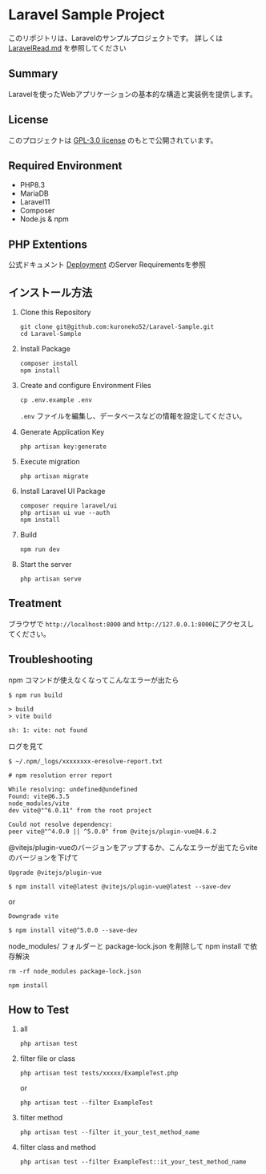 # Laravel Sample Project

このリポジトリは、Laravelのサンプルプロジェクトです。
詳しくは [LaravelRead.md](https://github.com/kuroneko52/Laravel-Sample/blob/feature_readMe/LaravelRead.md) を参照してください

## Summary

Laravelを使ったWebアプリケーションの基本的な構造と実装例を提供します。

## License

このプロジェクトは [GPL-3.0 license](https://github.com/kuroneko52/Laravel-Sample?tab=GPL-3.0-1-ov-file#readme) のもとで公開されています。

## Required Environment

- PHP8.3
- MariaDB
- Laravel11
- Composer
- Node.js & npm

## PHP Extentions
公式ドキュメント [Deployment](https://laravel.com/docs/11.x/deployment#server-requirements) のServer Requirementsを参照

## インストール方法

1. Clone this Repository

   ```
   git clone git@github.com:kuroneko52/Laravel-Sample.git
   cd Laravel-Sample
   ```

2. Install Package

   ```
   composer install
   npm install
   ```

3. Create and configure Environment Files

   ```
   cp .env.example .env
   ```

   `.env` ファイルを編集し、データベースなどの情報を設定してください。

4. Generate Application Key

   ```
   php artisan key:generate
   ```

5. Execute migration

   ```
   php artisan migrate
   ```

6. Install Laravel UI Package

   ```
   composer require laravel/ui
   php artisan ui vue --auth
   npm install
   ```
   
7. Build

   ```
   npm run dev
   ```

8. Start the server

   ```
   php artisan serve
   ```

## Treatment

ブラウザで `http://localhost:8000` and `http://127.0.0.1:8000`にアクセスしてください。

## Troubleshooting

npm コマンドが使えなくなってこんなエラーが出たら

   ```
   $ npm run build

   > build
   > vite build

   sh: 1: vite: not found
   ```

ログを見て

   ```
   $ ~/.npm/_logs/xxxxxxxx-eresolve-report.txt

   # npm resolution error report

   While resolving: undefined@undefined
   Found: vite@6.3.5
   node_modules/vite
   dev vite@"^6.0.11" from the root project

   Could not resolve dependency:
   peer vite@"^4.0.0 || ^5.0.0" from @vitejs/plugin-vue@4.6.2
   ```

@vitejs/plugin-vueのバージョンをアップするか、こんなエラーが出てたらviteのバージョンを下げて

   ```
   Upgrade @vitejs/plugin-vue

   $ npm install vite@latest @vitejs/plugin-vue@latest --save-dev
   ```

or
   
   ```
   Downgrade vite
   
   $ npm install vite@^5.0.0 --save-dev
   ```

node_modules/ フォルダーと package-lock.json を削除して npm install で依存解決
   ```
   rm -rf node_modules package-lock.json

   npm install
   ```

## How to Test

1. all
   ```
   php artisan test
   ```

2. filter file or class
   ```
   php artisan test tests/xxxxx/ExampleTest.php
   ```

   or

   ```
   php artisan test --filter ExampleTest
   ```

3. filter method
   ```
   php artisan test --filter it_your_test_method_name
   ```

4. filter class and method
   ```
   php artisan test --filter ExampleTest::it_your_test_method_name
   ```
